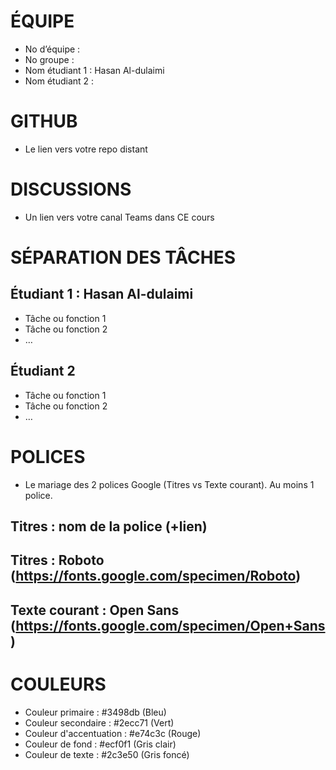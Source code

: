 # ÉQUIPE
* No d’équipe :
* No groupe : 
* Nom étudiant 1 : Hasan Al-dulaimi
* Nom étudiant 2 :

# GITHUB
* Le lien vers votre repo distant

# DISCUSSIONS
* Un lien vers votre canal Teams dans CE cours

# SÉPARATION DES TÂCHES


## Étudiant 1  : Hasan Al-dulaimi
* Tâche ou fonction 1
* Tâche ou fonction 2
* …

## Étudiant 2
* Tâche ou fonction 1
* Tâche ou fonction 2
* …

# POLICES
* Le mariage des 2 polices Google (Titres vs Texte courant). Au moins 1 police.

## Titres : nom de la police (+lien)
## Titres : Roboto (https://fonts.google.com/specimen/Roboto)
## Texte courant : Open Sans (https://fonts.google.com/specimen/Open+Sans)

# COULEURS
* Couleur primaire : #3498db (Bleu)
* Couleur secondaire : #2ecc71 (Vert)
* Couleur d'accentuation : #e74c3c (Rouge)
* Couleur de fond : #ecf0f1 (Gris clair)
* Couleur de texte : #2c3e50 (Gris foncé)
































